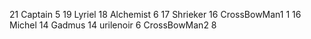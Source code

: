 21 Captain 5
19 Lyriel
18 Alchemist  6
17 Shrieker
16 CrossBowMan1 1
16 Michel
14 Gadmus
14 urilenoir 
6 CrossBowMan2 8